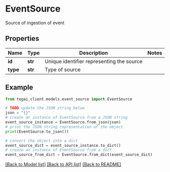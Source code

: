 # EventSource

Source of ingestion of event

## Properties

Name | Type | Description | Notes
------------ | ------------- | ------------- | -------------
**id** | **str** | Unique identifier representing the source | 
**type** | **str** | Type of source | 

## Example

```python
from togai_client.models.event_source import EventSource

# TODO update the JSON string below
json = "{}"
# create an instance of EventSource from a JSON string
event_source_instance = EventSource.from_json(json)
# print the JSON string representation of the object
print(EventSource.to_json())

# convert the object into a dict
event_source_dict = event_source_instance.to_dict()
# create an instance of EventSource from a dict
event_source_from_dict = EventSource.from_dict(event_source_dict)
```
[[Back to Model list]](../README.md#documentation-for-models) [[Back to API list]](../README.md#documentation-for-api-endpoints) [[Back to README]](../README.md)


